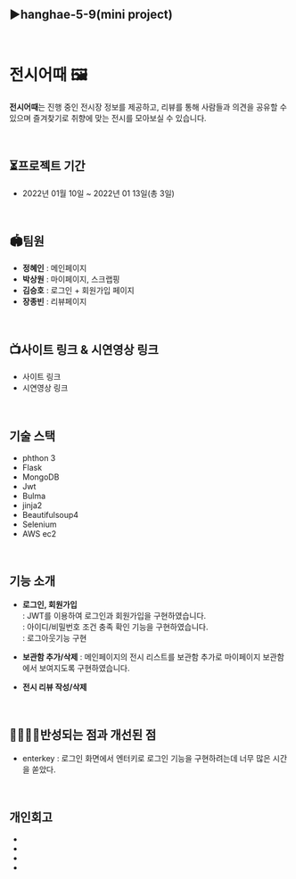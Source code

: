 ## ▶hanghae-5-9(mini project)

<br>

# 전시어때 🖼

 **전시어때**는 진행 중인 전시장 정보를 제공하고, 리뷰를 통해 사람들과 의견을 공유할 수 있으며 즐겨찾기로 취향에 맞는 전시를 모아보실 수 있습니다.

<br>

## ⏳프로젝트 기간
- 2022년 01월 10일 ~ 2022년 01 13일(총 3일)

<br>

## 🏟팀원
- **정혜인** : 메인페이지
- **박상원** : 마이페이지, 스크랩핑
- **김승호** : 로그인 + 회원가입 페이지
- **장종빈** : 리뷰페이지

<br>

## 📺사이트 링크 & 시연영상 링크
- 사이트 링크
- 시연영상 링크

<br>

## 기술 스택
- phthon 3
- Flask
- MongoDB
- Jwt
- Bulma
- jinja2
- Beautifulsoup4
- Selenium
- AWS ec2

<br>

## 기능 소개
+ **로그인, 회원가입**   
  : JWT를 이용하여 로그인과 회원가입을 구현하였습니다.  
  : 아이디/비밀번호 조건 충족 확인 기능을 구현하였습니다.  
  : 로그아웃기능 구현
  
+ **보관함 추가/삭제** 
  : 메인페이지의 전시 리스트를 보관함 추가로 마이페이지 보관함에서 보여지도록 구현하였습니다. 

+ **전시 리뷰 작성/삭제** 
 
<br>

## 👨‍👩‍👧‍👦반성되는 점과 개선된 점
* enterkey : 로그인 화면에서 엔터키로 로그인 기능을 구현하려는데 너무 많은 시간을 쏟았다.


<br>

## 개인회고
-
-
-
-
